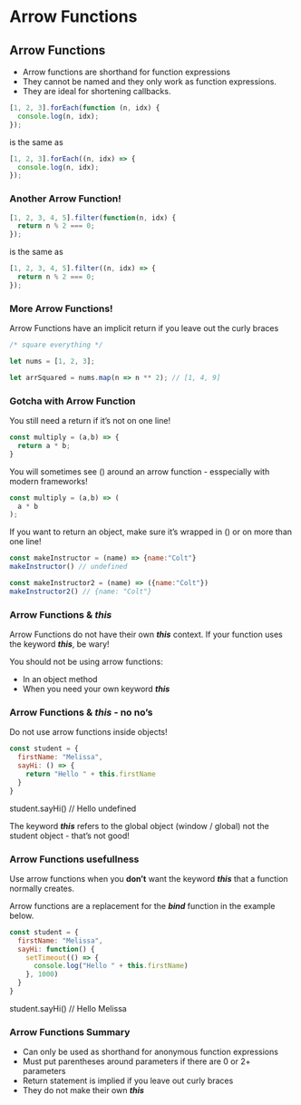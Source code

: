 # **Arrow Functions**

## Arrow Functions

- Arrow functions are shorthand for function expressions
- They cannot be named and they only work as function expressions.
- They are ideal for shortening callbacks.

```jsx
[1, 2, 3].forEach(function (n, idx) {
  console.log(n, idx);
});
```

is the same as

```jsx
[1, 2, 3].forEach((n, idx) => {
  console.log(n, idx);
});
```

### **Another Arrow Function!**

```jsx
[1, 2, 3, 4, 5].filter(function(n, idx) {
  return n % 2 === 0;
});
```

is the same as

```jsx
[1, 2, 3, 4, 5].filter((n, idx) => {
  return n % 2 === 0;
});
```

### **More Arrow Functions!**

Arrow Functions have an implicit return if you leave out the curly braces

```jsx
/* square everything */

let nums = [1, 2, 3];

let arrSquared = nums.map(n => n ** 2); // [1, 4, 9]
```

### **Gotcha with Arrow Function**

You still need a return if it’s not on one line!

```jsx
const multiply = (a,b) => {
  return a * b;
}
```

You will sometimes see () around an arrow function - esspecially with modern frameworks!

```jsx
const multiply = (a,b) => (
  a * b
);
```

If you want to return an object, make sure it’s wrapped in () or on more than one line!

```jsx
const makeInstructor = (name) => {name:"Colt"}
makeInstructor() // undefined

const makeInstructor2 = (name) => ({name:"Colt"})
makeInstructor2() // {name: "Colt"}
```

### **Arrow Functions & *this***

Arrow Functions do not have their own ***this*** context. If your function uses the keyword ***this***, be wary!

You should not be using arrow functions:

- In an object method
- When you need your own keyword ***this***

### **Arrow Functions & *this* - no no’s**

Do not use arrow functions inside objects!

```jsx
const student = {
  firstName: "Melissa",
  sayHi: () => {
    return "Hello " + this.firstName
  }
}
```

student.sayHi() // Hello undefined

The keyword ***this*** refers to the global object (window / global) not the student object - that’s not good!

### **Arrow Functions usefullness**

Use arrow functions when you **don’t** want the keyword ***this*** that a function normally creates.

Arrow functions are a replacement for the ***bind*** function in the example below.

```jsx
const student = {
  firstName: "Melissa",
  sayHi: function() {
    setTimeout(() => {
      console.log("Hello " + this.firstName)
    }, 1000)
  }
}
```

student.sayHi() // Hello Melissa

### **Arrow Functions Summary**

- Can only be used as shorthand for anonymous function expressions
- Must put parentheses around parameters if there are 0 or 2+ parameters
- Return statement is implied if you leave out curly braces
- They do not make their own ***this***